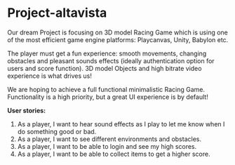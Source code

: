 # Project-altavista
Our dream Project is focusing on 3D model Racing Game which is using one of the most efficient game engine platforms: Playcanvas, Unity, Babylon etc.

The player must get a fun experience: smooth movements, changing obstacles and pleasant sounds effects (ideally authentication option for users and score function). 3D model Objects and high bitrate video experience is what drives us!

We are hoping to achieve a full functional minimalistic Racing Game.
Functionality is a high priority, but a great UI experience is by default!

**User stories:**
1) As a player, I want to hear sound effects as I play to let me know when I do something good or bad.
2) As a player, I want to see different environments and obstacles.
3) As a player, I want to be able to login and see my high scores.
4) As a player, I want to be able to collect items to get a higher score.
